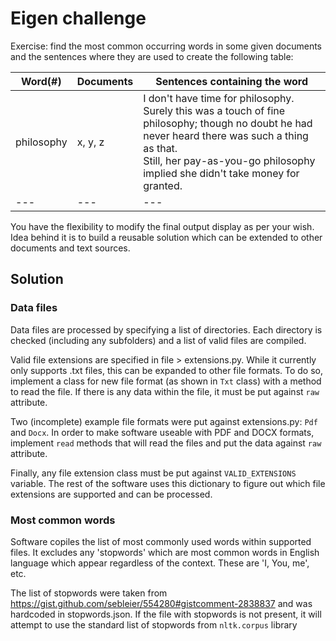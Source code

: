 # Eigen challenge

Exercise: find the most common occurring words in some given documents and the sentences where they are used to create the following table:

| Word(#) | Documents | Sentences containing the word |
|----------|----------------|--------|
| philosophy | x, y, z | I don't have time for philosophy. <br/> Surely this was a touch of fine philosophy; though no doubt he had never heard there was such a thing as that. <br/> Still, her pay-as-you-go philosophy implied she didn't take money for granted. |
| --- | --- | --- |

You have the flexibility to modify the final output display as per your wish. Idea behind it is to build a reusable solution which can be extended to other documents and text sources.

## Solution

### Data files
Data files are processed by specifying a list of directories. Each directory is checked (including any subfolders) and a list of valid files are compiled.

Valid file extensions are specified in file > extensions.py. While it currently only supports .txt files, this can be expanded to other file formats. To do so, implement a class for new file format (as shown in `Txt` class) with a method to read the file. If there is any data within the file, it must be put against `raw` attribute.

Two (incomplete) example file formats were put against extensions.py: `Pdf` and `Docx`. In order to make software useable with PDF and DOCX formats, implement `read` methods that will read the files and put the data against `raw` attribute.

Finally, any file extension class must be put against `VALID_EXTENSIONS` variable. The rest of the software uses this dictionary to figure out which file extensions are supported and can be processed.

### Most common words
Software copiles the list of most commonly used words within supported files. It excludes any 'stopwords' which are most common words in English language which appear regardless of the context. These are 'I, You, me', etc.

The list of stopwords were taken from https://gist.github.com/sebleier/554280#gistcomment-2838837 and was hardcoded in stopwords.json. If the file with stopwords is not present, it will attempt to use the standard list of stopwords from `nltk.corpus` library 
